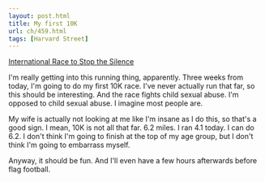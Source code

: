 ```yaml
---
layout: post.html
title: My first 10K
url: ch/459.html
tags: [Harvard Street]
---
```

[International Race to Stop the Silence](http://www.stopcsa.org/RACE/)

I'm really getting into this running thing, apparently. Three weeks from today, I'm going to do my first 10K race. I've never actually run that far, so this should be interesting. And the race fights child sexual abuse. I'm opposed to child sexual abuse. I imagine most people are.

My wife is actually not looking at me like I'm insane as I do this, so that's a good sign. I mean, 10K is not all that far. 6.2 miles. I ran 4.1 today. I can do 6.2. I don't think I'm going to finish at the top of my age group, but I don't think I'm going to embarrass myself.

Anyway, it should be fun. And I'll even have a few hours afterwards before flag football.
